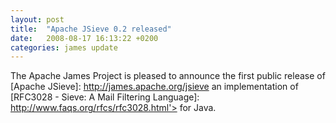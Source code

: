 ```yaml
---
layout: post
title:  "Apache JSieve 0.2 released"
date:   2008-08-17 16:13:22 +0200
categories: james update
---
```


The Apache James Project is pleased to announce the first public release of
[Apache JSieve]: http://james.apache.org/jsieve an implementation of [RFC3028 - Sieve: A Mail Filtering Language]: http://www.faqs.org/rfcs/rfc3028.html'>
for Java.

